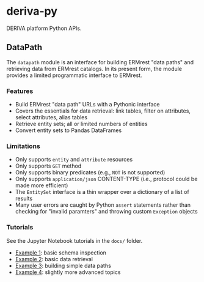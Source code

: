 # deriva-py
DERIVA platform Python APIs.

## DataPath

The `datapath` module is an interface for building ERMrest "data paths" and retrieving data from ERMrest catalogs. In
its present form, the module provides a limited programmatic interface to ERMrest.

### Features

- Build ERMrest "data path" URLs with a Pythonic interface
- Covers the essentials for data retrieval: link tables, filter on attributes, select attributes, alias tables
- Retrieve entity sets; all or limited numbers of entities
- Convert entity sets to Pandas DataFrames

### Limitations

- Only supports `entity` and `attribute` resources
- Only supports `GET` method
- Only supports binary predicates (e.g., `NOT` is not supported)
- Only supports `application/json` CONTENT-TYPE (i.e., protocol could be made more efficient)
- The `EntitySet` interface is a thin wrapper over a dictionary of a list of results
- Many user errors are caught by Python `assert` statements rather than checking for "invalid paramters" and throwing
  custom `Exception` objects
  
### Tutorials

See the Jupyter Notebook tutorials in the `docs/` folder.

- [Example 1](./derivapy-datapath-example-1.ipynb): basic schema inspection
- [Example 2](./derivapy-datapath-example-2.ipynb): basic data retrieval
- [Example 3](./derivapy-datapath-example-3.ipynb): building simple data paths
- [Example 4](./derivapy-datapath-example-4.ipynb): slightly more advanced topics
